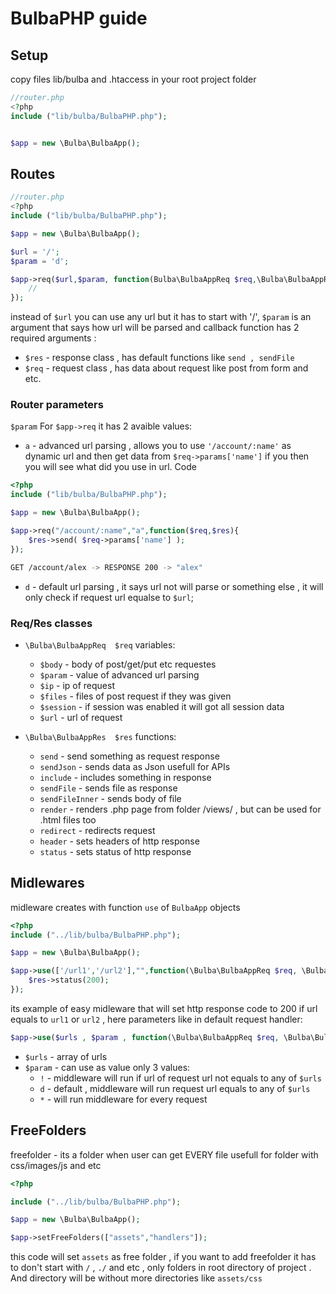 # BulbaPHP guide

## Setup

copy files lib/bulba and .htaccess in your root project folder 

```php
//router.php
<?php
include ("lib/bulba/BulbaPHP.php");


$app = new \Bulba\BulbaApp();
```

## Routes

```php
//router.php
<?php
include ("lib/bulba/BulbaPHP.php");

$app = new \Bulba\BulbaApp();

$url = '/';
$param = 'd';

$app->req($url,$param, function(Bulba\BulbaAppReq $req,\Bulba\BulbaAppRes $res){
    // 
});
```

instead of ``` $url ``` you can use any url but it has to start with '/',
``` $param ``` is an argument that says how url will be parsed
and callback function has 2 required arguments : 
- ``` $res ``` - response class , has default functions like ``` send , sendFile ```
- ``` $req ``` - request class , has data about request like post from form and etc.

### Router parameters

``` $param ``` For ``` $app->req ``` it has 2 avaible values:
- ``` a ``` - advanced url parsing , allows you to use ``` '/account/:name' ``` as dynamic url and then get data from ``` $req->params['name'] ``` if you then you will see what did you use in url. Code <br> 
```php 
<?php
include ("lib/bulba/BulbaPHP.php");

$app = new \Bulba\BulbaApp();

$app->req("/account/:name","a",function($req,$res){ 
    $res->send( $req->params['name'] ); 
});
```
```bash
GET /account/alex -> RESPONSE 200 -> "alex" 
```

- ``` d ``` - default url parsing , it says url not will parse or something else , it will only check if request url equalse to ``` $url ```;

### Req/Res classes

- ``` \Bulba\BulbaAppReq  $req ``` 
  variables:
  - ``` $body ``` - body of post/get/put etc requestes
  - ``` $param ``` - value of advanced url parsing
  - ``` $ip ``` - ip of request
  - ``` $files ``` - files of post request if they was given
  - ``` $session ``` - if session was enabled it will got all session data
  - ``` $url ``` - url of request

- ``` \Bulba\BulbaAppRes  $res ```
  functions:
  - ``` send ``` - send something as request response
  - ``` sendJson ``` - sends data as Json usefull for APIs
  - ``` include ``` - includes something in response
  - ``` sendFile ``` - sends file as response
  - ``` sendFileInner ``` - sends body of file
  - ``` render ``` - renders .php page from folder /views/ , but can be used for .html files too
  - ``` redirect ``` - redirects request
  - ``` header ``` - sets headers of http response
  - ``` status ``` - sets status of http response

## Midlewares
midleware creates with function ``` use ``` of ``` BulbaApp ``` objects
```php 
<?php
include ("../lib/bulba/BulbaPHP.php");

$app = new \Bulba\BulbaApp();

$app->use(['/url1','/url2'],"",function(\Bulba\BulbaAppReq $req, \Bulba\BulbaAppRes $res){ 
    $res->status(200);
});
```

its example of easy midleware that will set http response code to 200 if url equals to ``` url1 ``` or ``` url2 ``` , here parameters like in default request handler:
```php
$app->use($urls , $param , function(\Bulba\BulbaAppReq $req, \Bulba\BulbaAppRes $res){});
```

- ``` $urls ``` - array of urls
- ``` $param ``` - can use as value only 3 values:
  - ``` ! ``` - middleware will run if url of request url not equals to any of ``` $urls ```
  - ``` d ``` - default , middleware will run request url equals to any of ``` $urls ```
  - ``` * ``` - will run middleware for every request

## FreeFolders

freefolder - its a folder when user can get EVERY file usefull for folder with css/images/js and etc

```php
<?php 

include ("../lib/bulba/BulbaPHP.php");

$app = new \Bulba\BulbaApp();

$app->setFreeFolders(["assets","handlers"]);
```

this code will set ``` assets ``` as free folder , if you want to add freefolder it has to don't start with ``` / ``` , ``` ./ ``` and etc , only folders in root directory of project . And directory will be without more directories like ``` assets/css ``` 